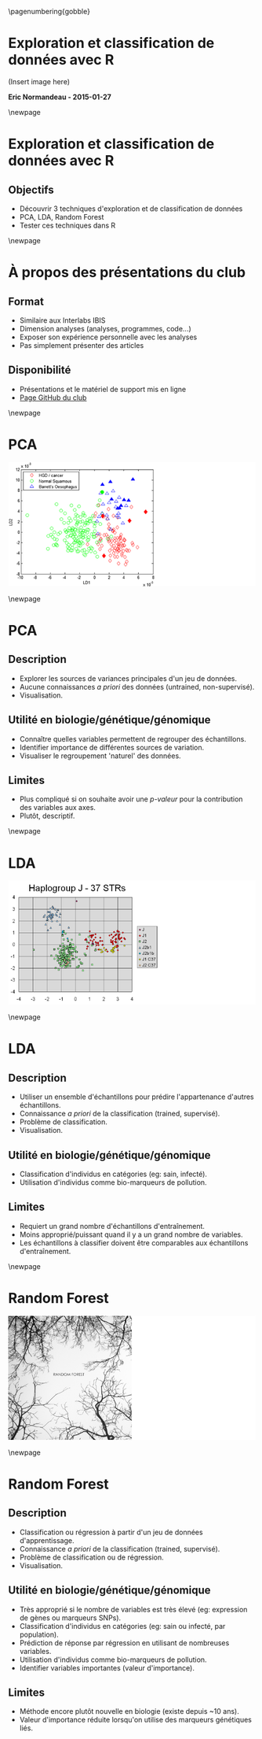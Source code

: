 \pagenumbering{gobble}

# Exploration et classification de données avec R

(Insert image here)

**Eric Normandeau - 2015-01-27**

\newpage

# Exploration et classification de données avec R
## Objectifs
- Découvrir 3 techniques d'exploration et de classification de données
- PCA, LDA, Random Forest
- Tester ces techniques dans R

\newpage

# À propos des présentations du club

## Format
- Similaire aux Interlabs IBIS
- Dimension analyses (analyses, programmes, code...)
- Exposer son expérience personnelle avec les analyses
- Pas simplement présenter des articles

## Disponibilité
- Présentations et le matériel de support mis en ligne
- [Page GitHub du club](https://github.com/enormandeau/club_bioinfo_ibis)

\newpage

# PCA
![](./00_archive/pca.png)

\newpage

# PCA
## Description
- Explorer les sources de variances principales d'un jeu de données.
- Aucune connaissances *a priori* des données (untrained, non-supervisé).
- Visualisation.

## Utilité en biologie/génétique/génomique
- Connaître quelles variables permettent de regrouper des échantillons.
- Identifier importance de différentes sources de variation.
- Visualiser le regroupement 'naturel' des données.

## Limites
- Plus compliqué si on souhaite avoir une *p-valeur* pour la contribution des variables aux axes.
- Plutôt, descriptif.

\newpage

# LDA
![](./00_archive/lda.png)

\newpage

# LDA
## Description
- Utiliser un ensemble d'échantillons pour prédire l'appartenance d'autres échantillons.
- Connaissance *a priori* de la classification (trained, supervisé).
- Problème de classification.
- Visualisation.

## Utilité en biologie/génétique/génomique
- Classification d'individus en catégories (eg: sain, infecté).
- Utilisation d'individus comme bio-marqueurs de pollution.

## Limites
- Requiert un grand nombre d'échantillons d'entraînement.
- Moins approprié/puissant quand il y a un grand nombre de variables.
- Les échantillons à classifier doivent être comparables aux échantillons d'entraînement.

\newpage

# Random Forest
![](./00_archive/random_forest.png)

\newpage

# Random Forest
## Description
- Classification ou régression à partir d'un jeu de données d'apprentissage.
- Connaissance *a priori* de la classification (trained, supervisé).
- Problème de classification ou de régression.
- Visualisation.

## Utilité en biologie/génétique/génomique
- Très approprié si le nombre de variables est très élevé (eg: expression de gènes ou marqueurs SNPs).
- Classification d'individus en catégories (eg: sain ou infecté, par population).
- Prédiction de réponse par régression en utilisant de nombreuses variables.
- Utilisation d'individus comme bio-marqueurs de pollution.
- Identifier variables importantes (valeur d'importance).

## Limites
- Méthode encore plutôt nouvelle en biologie (existe depuis ~10 ans).
- Valeur d'importance réduite lorsqu'on utilise des marqueurs génétiques liés.

